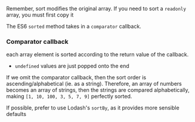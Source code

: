 
Remember, sort modifies the original array. If you need to sort a `readonly` array, you must first copy it

The ES6 `sorted` method takes in a `comparator` callback.

### Comparator callback
each array element is sorted according to the return value of the callback.
- `undefined` values are just popped onto the end

If we omit the comparator callback, then the sort order is ascending/alphabetical (ie. as a string). Therefore, an array of numbers becomes an array of strings, then the strings are compared alphabetically, making `[1, 10, 100, 3, 5, 7, 9]` perfectly sorted.

If possible, prefer to use Lodash's `sortBy`, as it provides more sensible defaults
